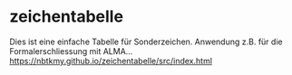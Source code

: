 # zeichentabelle
Dies ist eine einfache Tabelle für Sonderzeichen. Anwendung z.B. für die Formalerschliessung mit ALMA...
https://nbtkmy.github.io/zeichentabelle/src/index.html
